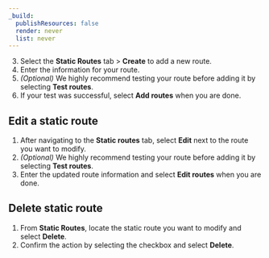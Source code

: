 ```yaml
---
_build:
  publishResources: false
  render: never
  list: never
---
```


3. Select the **Static Routes** tab > **Create** to add a new route.
4. Enter the information for your route.
5. _(Optional)_ We highly recommend testing your route before adding it by selecting **Test routes**.
6. If your test was successful, select **Add routes** when you are done.

## Edit a static route

1. After navigating to the **Static routes** tab, select **Edit** next to the route you want to modify.
2. _(Optional)_ We highly recommend testing your route before adding it by selecting **Test routes**.
3. Enter the updated route information and select **Edit routes** when you are done.

## Delete static route

1. From **Static Routes**, locate the static route you want to modify and select **Delete**.
2. Confirm the action by selecting the checkbox and select **Delete**.